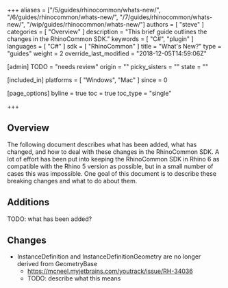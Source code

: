 +++
aliases = ["/5/guides/rhinocommon/whats-new/", "/6/guides/rhinocommon/whats-new/", "/7/guides/rhinocommon/whats-new/", "/wip/guides/rhinocommon/whats-new/"]
authors = [ "steve" ]
categories = [ "Overview" ]
description = "This brief guide outlines the changes in the RhinoCommon SDK."
keywords = [ "C#", "plugin" ]
languages = [ "C#" ]
sdk = [ "RhinoCommon" ]
title = "What's New?"
type = "guides"
weight = 2
override_last_modified = "2018-12-05T14:59:06Z"

[admin]
TODO = "needs review"
origin = ""
picky_sisters = ""
state = ""

[included_in]
platforms = [ "Windows", "Mac" ]
since = 0

[page_options]
byline = true
toc = true
toc_type = "single"

+++


## Overview

The following document describes what has been added, what has changed, and how to deal with these changes in the RhinoCommon SDK. A lot of effort has been put into keeping the RhinoCommon SDK in Rhino 6 as compatible with the Rhino 5 version as possible, but in a small number of cases this was impossible. One goal of this document is to describe these breaking changes and what to do about them.

## Additions

TODO: what has been added?

## Changes

- InstanceDefinition and InstanceDefinitionGeometry are no longer derived from GeometryBase
  - https://mcneel.myjetbrains.com/youtrack/issue/RH-34036
  - TODO: describe what this means
